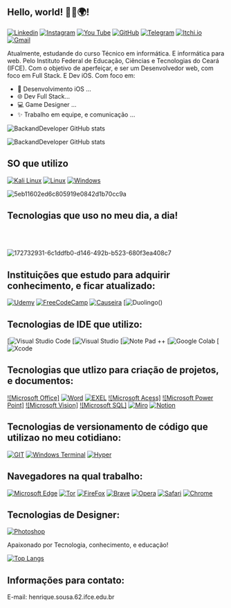 ## Hello, world! 👩‍💻🌍!

[![Linkedin](https://img.shields.io/badge/LinkedIn-0077B5?style=for-the-badge&logo=linkedin&logoColor=white)](www.linkedin.com/in/-dev-suporte-profissional-ti-pedro-b2680a302)
[![Instagram](https://img.shields.io/badge/Instagram-E4405F?style=for-the-badge&logo=instagram&logoColor=white)](https://www.instagram.com/qedr_o021_ti/profilecard/?igsh=YW8weHA1aWE4MHhk)
[![You Tube](https://img.shields.io/badge/YouTube-FF0000?style=for-the-badge&logo=youtube&logoColor=white)](https://www.youtube.com/@Reciclagem_e_inovacao_AJA)
[![GitHub](https://img.shields.io/badge/GitHub-100000?style=for-the-badge&logo=github&logoColor=white)](https://www.youtube.com/@Reciclagem_e_inovacao_AJA)
[![Telegram](https://img.shields.io/badge/Telegram-2CA5E0?style=for-the-badge&logo=telegram&logoColor=white)]()
[![Itchi.io](https://img.shields.io/badge/Itch.io-FA5C5C?style=for-the-badge&logo=itchdotio&logoColor=white)](https://velky07.itch.io/tnt-adventure)
[![Gmail](https://img.shields.io/badge/Gmail-D14836?style=for-the-badge&logo=gmail&logoColor=white)](https://mail.google.com/mail/u/0/?tab=rm&ogbl#inbox)

Atualmente, estudande do curso Técnico em informática. E informática para web. Pelo Instituto Federal de Educação, Ciências e Tecnologias do Ceará (IFCE). Com o objetivo de aperfeiçar, e ser um  Desenvolvedor web, com foco em Full Stack. E Dev iOS. Com foco em:

- 📲 Desenvolvimento iOS ...
- 🌐 Dev Full Stack...
- 💻 Game Designer ...
- ✨ Trabalho em equipe, e comunicação ...

![BackandDeveloper GitHub stats](https://starchart.cc/{username}/{repo}.svg)

![BackandDeveloper GitHub stats](https://github-readme-stats.vercel.app/api?username=BackandDeveloper&show_icons=true&theme=radical)
 ## SO que utilizo
 [![Kali Linux](https://img.shields.io/badge/Kali_Linux-557C94?style=for-the-badge&logo=kali-linux&logoColor=white)]()
 [![Linux](https://img.shields.io/badge/Linux-FCC624?style=for-the-badge&logo=linux&logoColor=black)]()
 [![Windows](https://img.shields.io/badge/Windows-0078D6?style=for-the-badge&logo=windows&logoColor=white)]()

![5eb11602ed6c805919e0842d1b70cc9a](https://github.com/user-attachments/assets/f4a657f9-5222-4dfb-a3bf-5358d116ee34)

## Tecnologias que uso no meu dia, a dia! 
<div style = "Display: inline_block"><br/>
   <img aling = "" alt = "" src = "https://img.shields.io/badge/HTML5-E34F26?style=for-the-badge&logo=html5&logoColor=white" />
   <img aling = "" alt = "" src = "https://img.shields.io/badge/CSS3-1572B6?style=for-the-badge&logo=css3&logoColor=white" />
   <img aling = "" alt = "" src = "https://img.shields.io/badge/JavaScript-F7DF1E?style=for-the-
   badge&logo=javascript&logoColor=black" />
    <img aling = "" alt = "" src = "https://img.shields.io/badge/MongoDB-4EA94B?style=for-the-badge&logo=mongodb&logoColor=white"/>
   <img aling = "" alt = "" src = "https://img.shields.io/badge/Bootstrap-563D7C?style=for-the-badge&logo=bootstrap&logoColor=white" />
   <img aling = "" alt = "" src = "https://img.shields.io/badge/Node.js-43853D?style=for-the-badge&logo=node.js&logoColor=white" />
   <img aling = "" alt = "" src = "https://img.shields.io/badge/MySQL-00000F?style=for-the-badge&logo=mysql&logoColor=white" />
   <img aling = "" alt = "" src = "https://img.shields.io/badge/Swift-FA7343?style=for-the-badge&logo=swift&logoColor=whit" />
   <img aling = "" alt = "" src = "https://img.shields.io/badge/Python-3776AB?style=for-the-badge&logo=python&logoColor=white" />
   <img aling = "" alt = "" src = "https://img.shields.io/badge/Django-092E20?style=for-the-badge&logo=django&logoColor=white" />
   <img aling = "" alt = "" src = "https://img.shields.io/badge/Unity-100000?style=for-the-badge&logo=unity&logoColor=white" />
   <img aling = "" alt = "" src = "https://img.shields.io/badge/C%23-239120?style=for-the-badge&logo=c-sharp&logoColor=whit"/>
   <img aling = "" alt = "" src = "https://img.shields.io/badge/MongoDB-4EA94B?style=for-the-badge&logo=mongodb&logoColor=white"/>
</div>

![172732931-6c1ddfb0-d146-492b-b523-680f3ea408c7](https://github.com/user-attachments/assets/bcc4b33f-7f04-4ddd-807d-e9c1a256b0fd)

## Instituições que estudo para adquirir conhecimento, e ficar atualizado: 
[![Udemy](https://img.shields.io/badge/Udemy-EC5252?style=for-the-badge&logo=Udemy&logoColor=white)]()
[![FreeCodeCamp](https://img.shields.io/badge/freecodecamp-27273D?style=for-the-badge&logo=freecodecamp&logoColor=white)]()
[![Causeira](https://img.shields.io/badge/Coursera-0056D2?style=for-the-badge&logo=Coursera&logoColor=white)]()
[![Duolingo](https://img.shields.io/badge/Duolingo-58CC02?style=for-the-badge&logo=Duolingo&logoColor=whit])()

## Tecnologias de IDE que utilizo: 

[![Visual Studio Code](https://img.shields.io/badge/Visual_Studio_Code-0078D4?style=for-the-badge&logo=visual%20studio%20code&logoColor=white)
[![Visual Studio ](https://img.shields.io/badge/Visual_Studio-5C2D91?style=for-the-badge&logo=visual%20studio&logoColor=whit)
[![Note Pad ++](https://img.shields.io/badge/Notepad++-90E59A.svg?style=for-the-badge&logo=notepad%2B%2B&logoColor=black)
[![Google Colab](https://img.shields.io/badge/Colab-F9AB00?style=for-the-badge&logo=googlecolab&color=525252)
[![Xcode](https://img.shields.io/badge/Xcode-007ACC?style=for-the-badge&logo=Xcode&logoColor=white)

## Tecnologias que utlizo para criação de projetos, e documentos: 


  [![Microsoft Office]](https://img.shields.io/badge/Microsoft_Office-D83B01?style=for-the-badge&logo=microsoft-office&logoColor=white)
  [![Word](https://img.shields.io/badge/Microsoft_Word-2B579A?style=for-the-badge&logo=microsoft-word&logoColor=white)]()
  [![EXEL](https://img.shields.io/badge/Microsoft_Excel-217346?style=for-the-badge&logo=microsoft-excel&logoColor=white)]()
  [![Microsoft Acess]](https://img.shields.io/badge/Microsoft_Access-A4373A?style=for-the-badge&logo=microsoft-access&logoColor=white)
  [![Microsoft Power Point]](https://img.shields.io/badge/Microsoft_PowerPoint-B7472A?style=for-the-badge&logo=microsoft-powerpoint&logoColor=white)
  [![Microsoft Vision]](https://img.shields.io/badge/Microsoft_SQL_Server-CC2927?style=for-the-badge&logo=microsoft-sql-server&logoColor=white)
 [![Microsoft SQL]](https://img.shields.io/badge/Microsoft_SQL_Server-CC2927?style=for-the-badge&logo=microsoft-sql-server&logoColor=white)
 [![Miro](https://img.shields.io/badge/Miro-050038?style=for-the-badge&logo=Miro&logoColor=white)]()
 [![Notion](https://img.shields.io/badge/Notion-000000?style=for-the-badge&logo=notion&logoColor=white)]()

  ## Tecnologias de versionamento de código que utilizao no meu cotidiano: 
[![GIT](https://img.shields.io/badge/GIT-E44C30?style=for-the-badge&logo=git&logoColor=white)]()
[![Windows Terminal](https://img.shields.io/badge/windows%20terminal-4D4D4D?style=for-the-badge&logo=windows%20terminal&logoColor=white)]()
[![Hyper](https://img.shields.io/badge/Hyper-000000?style=for-the-badge&logo=hyper&logoColor=white)]()

  ## Navegadores na qual trabalho: 

[![Microsoft Edge](https://img.shields.io/badge/Microsoft_Edge-0078D7?style=for-the-badge&logo=Microsoft-edge&logoColor=white)]()
[![Tor](https://img.shields.io/badge/Tor_Browser-7D4698?style=for-the-badge&logo=Tor-Browser&logoColor=white)]()
[![FireFox](https://img.shields.io/badge/Firefox_Browser-FF7139?style=for-the-badge&logo=Firefox-Browser&logoColor=white)]()
[![Brave](	https://img.shields.io/badge/Brave-FF1B2D?style=for-the-badge&logo=Brave&logoColor=white)]()
[![Opera](https://img.shields.io/badge/Opera-FF1B2D?style=for-the-badge&logo=Opera&logoColor=white)]()
[![Safari](https://img.shields.io/badge/Safari-FF1B2D?style=for-the-badge&logo=Safari&logoColor=white)]()
[![Chrome](	https://img.shields.io/badge/Google_chrome-4285F4?style=for-the-badge&logo=Google-chrome&logoColor=white)]()

  ## Tecnologias de Designer: 
 
[![Photoshop](https://aleen42.github.io/badges/src/photoshop.svg)]()


  


Apaixonado por Tecnologia, conhecimento, e educação! 

[![Top Langs](https://github-readme-stats.vercel.app/api/top-langs/?username=anuraghazra)](https://github.com/anuraghazra/github-readme-stats)

## Informações para contato:

  E-mail: henrique.sousa.62.ifce.edu.br







